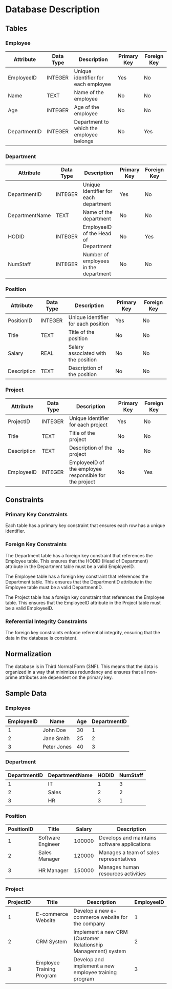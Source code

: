 # Database Description

## Tables

### Employee

| Attribute | Data Type | Description | Primary Key | Foreign Key |
|-----------|-----------|-------------|-------------|-------------|
| EmployeeID | INTEGER | Unique identifier for each employee | Yes | No |
| Name | TEXT | Name of the employee | No | No |
| Age | INTEGER | Age of the employee | No | No |
| DepartmentID | INTEGER | Department to which the employee belongs | No | Yes |

### Department

| Attribute | Data Type | Description | Primary Key | Foreign Key |
|-----------|-----------|-------------|-------------|-------------|
| DepartmentID | INTEGER | Unique identifier for each department | Yes | No |
| DepartmentName | TEXT | Name of the department | No | No |
| HODID | INTEGER | EmployeeID of the Head of Department | No | Yes |
| NumStaff | INTEGER | Number of employees in the department | No | No |

### Position

| Attribute | Data Type | Description | Primary Key | Foreign Key |
|-----------|-----------|-------------|-------------|-------------|
| PositionID | INTEGER | Unique identifier for each position | Yes | No |
| Title | TEXT | Title of the position | No | No |
| Salary | REAL | Salary associated with the position | No | No |
| Description | TEXT | Description of the position | No | No |

### Project

| Attribute | Data Type | Description | Primary Key | Foreign Key |
|-----------|-----------|-------------|-------------|-------------|
| ProjectID | INTEGER | Unique identifier for each project | Yes | No |
| Title | TEXT | Title of the project | No | No |
| Description | TEXT | Description of the project | No | No |
| EmployeeID | INTEGER | EmployeeID of the employee responsible for the project | No | Yes |

## Constraints

### Primary Key Constraints

Each table has a primary key constraint that ensures each row has a unique identifier.

### Foreign Key Constraints

The Department table has a foreign key constraint that references the Employee table. This ensures that the HODID (Head of Department) attribute in the Department table must be a valid EmployeeID.

The Employee table has a foreign key constraint that references the Department table. This ensures that the DepartmentID attribute in the Employee table must be a valid DepartmentID.

The Project table has a foreign key constraint that references the Employee table. This ensures that the EmployeeID attribute in the Project table must be a valid EmployeeID.

### Referential Integrity Constraints

The foreign key constraints enforce referential integrity, ensuring that the data in the database is consistent.

## Normalization

The database is in Third Normal Form (3NF). This means that the data is organized in a way that minimizes redundancy and ensures that all non-prime attributes are dependent on the primary key.

## Sample Data

### Employee

| EmployeeID | Name        | Age | DepartmentID |
|------------|-------------|-----|--------------|
| 1          | John Doe     | 30  | 1            |
| 2          | Jane Smith   | 25  | 2            |
| 3          | Peter Jones  | 40  | 3            |

### Department

| DepartmentID | DepartmentName | HODID | NumStaff |
|--------------|-----------------|-------|----------|
| 1            | IT              | 1     | 3        |
| 2            | Sales           | 2     | 2        |
| 3            | HR              | 3     | 1        |

### Position

| PositionID | Title              | Salary | Description                            |
|------------|--------------------|--------|----------------------------------------|
| 1          | Software Engineer  | 100000 | Develops and maintains software applications |
| 2          | Sales Manager       | 120000 | Manages a team of sales representatives |
| 3          | HR Manager          | 150000 | Manages human resources activities    |

### Project

| ProjectID | Title                   | Description                              | EmployeeID |
|-----------|-------------------------|------------------------------------------|------------|
| 1         | E-commerce Website      | Develop a new e-commerce website for the company | 1          |
| 2         | CRM System               | Implement a new CRM (Customer Relationship Management) system | 2          |
| 3         | Employee Training Program| Develop and implement a new employee training program | 3          |
